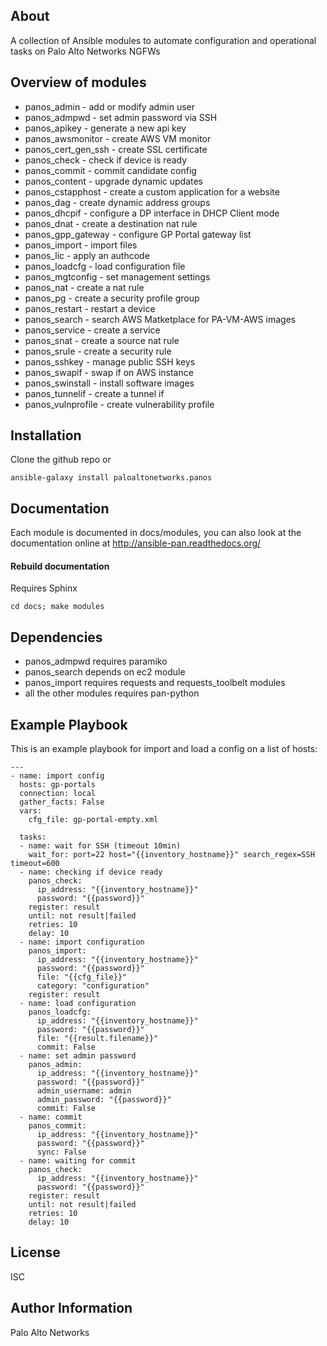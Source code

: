 About
-----

A collection of Ansible modules to automate configuration and operational tasks on Palo Alto Networks NGFWs

Overview of modules
-------------------

- panos_admin - add or modify admin user
- panos_admpwd - set admin password via SSH
- panos_apikey - generate a new api key
- panos_awsmonitor - create AWS VM monitor
- panos_cert_gen_ssh - create SSL certificate
- panos_check - check if device is ready
- panos_commit - commit candidate config
- panos_content - upgrade dynamic updates
- panos_cstapphost - create a custom application for a website
- panos_dag - create dynamic address groups
- panos_dhcpif - configure a DP interface in DHCP Client mode
- panos_dnat - create a destination nat rule
- panos_gpp_gateway - configure GP Portal gateway list
- panos_import - import files
- panos_lic - apply an authcode
- panos_loadcfg - load configuration file
- panos_mgtconfig - set management settings
- panos_nat - create a nat rule
- panos_pg - create a security profile group
- panos_restart - restart a device
- panos_search - search AWS Matketplace for PA-VM-AWS images
- panos_service - create a service
- panos_snat - create a source nat rule
- panos_srule - create a security rule
- panos_sshkey - manage public SSH keys
- panos_swapif - swap if on AWS instance
- panos_swinstall - install software images
- panos_tunnelif - create a tunnel if
- panos_vulnprofile - create vulnerability profile

Installation
--------------

Clone the github repo or

    ansible-galaxy install paloaltonetworks.panos

Documentation
-------------

Each module is documented in docs/modules, you can also look at the documentation online at http://ansible-pan.readthedocs.org/

#### Rebuild documentation

Requires Sphinx

    cd docs; make modules

Dependencies
------------

- panos_admpwd requires paramiko
- panos_search depends on ec2 module
- panos_import requires requests and requests_toolbelt modules
- all the other modules requires pan-python

Example Playbook
----------------

This is an example playbook for import and load a config on a list of hosts:

    ---
    - name: import config
      hosts: gp-portals
      connection: local
      gather_facts: False
      vars:
        cfg_file: gp-portal-empty.xml
    
      tasks:
      - name: wait for SSH (timeout 10min)
        wait_for: port=22 host="{{inventory_hostname}}" search_regex=SSH timeout=600
      - name: checking if device ready
        panos_check: 
          ip_address: "{{inventory_hostname}}" 
          password: "{{password}}"
        register: result
        until: not result|failed
        retries: 10
        delay: 10
      - name: import configuration
        panos_import:
          ip_address: "{{inventory_hostname}}" 
          password: "{{password}}"
          file: "{{cfg_file}}"
          category: "configuration"
        register: result
      - name: load configuration
        panos_loadcfg:
          ip_address: "{{inventory_hostname}}" 
          password: "{{password}}"
          file: "{{result.filename}}"
          commit: False       
      - name: set admin password
        panos_admin:
          ip_address: "{{inventory_hostname}}"
          password: "{{password}}"
          admin_username: admin
          admin_password: "{{password}}"
          commit: False
      - name: commit
        panos_commit:
          ip_address: "{{inventory_hostname}}"
          password: "{{password}}"
          sync: False
      - name: waiting for commit
        panos_check: 
          ip_address: "{{inventory_hostname}}" 
          password: "{{password}}"
        register: result
        until: not result|failed
        retries: 10
        delay: 10

License
-------

ISC

Author Information
------------------

Palo Alto Networks

